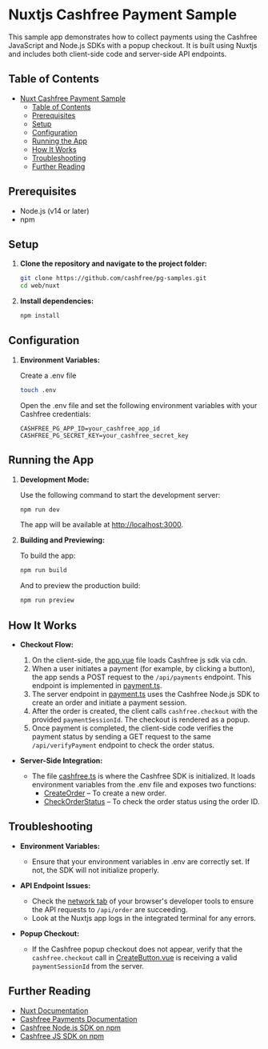 # Nuxtjs Cashfree Payment Sample

This sample app demonstrates how to collect payments using the Cashfree JavaScript and Node.js SDKs with a popup checkout. It is built using Nuxtjs and includes both client-side code and server-side API endpoints.

## Table of Contents

- [Nuxt Cashfree Payment Sample](#nuxt-cashfree-payment-sample)
	- [Table of Contents](#table-of-contents)
	- [Prerequisites](#prerequisites)
	- [Setup](#setup)
	- [Configuration](#configuration)
	- [Running the App](#running-the-app)
	- [How It Works](#how-it-works)
	- [Troubleshooting](#troubleshooting)
	- [Further Reading](#further-reading)

## Prerequisites

- Node.js (v14 or later)
- npm

## Setup

1. **Clone the repository and navigate to the project folder:**

   ```bash
   git clone https://github.com/cashfree/pg-samples.git
   cd web/nuxt
   ```

2. **Install dependencies:**

   ```bash
   npm install
   ```

## Configuration

1. **Environment Variables:**

   Create a .env file

   ```bash
   touch .env
   ```

   Open the .env file and set the following environment variables with your Cashfree credentials:

   ```
   CASHFREE_PG_APP_ID=your_cashfree_app_id
   CASHFREE_PG_SECRET_KEY=your_cashfree_secret_key
   ```

## Running the App

1. **Development Mode:**

   Use the following command to start the development server:

   ```bash
   npm run dev
   ```

   The app will be available at [http://localhost:3000](http://localhost:3000).

2. **Building and Previewing:**

   To build the app:

   ```bash
   npm run build
   ```

   And to preview the production build:

   ```bash
   npm run preview
   ```

## How It Works

- **Checkout Flow:**

  1. On the client-side, the [app.vue](https://github.com/cashfree/pg-samples/blob/main/web/nuxt/app.vue) file loads Cashfree js sdk via cdn.
  2. When a user initiates a payment (for example, by clicking a button), the app sends a POST request to the `/api/payments` endpoint. This endpoint is implemented in [payment.ts](<[http://_vscodecontentref_/3](https://github.com/cashfree/pg-samples/blob/main/web/nuxt/server/api/payment.ts)>).
  3. The server endpoint in [payment.ts](<[http://_vscodecontentref_/4](https://github.com/cashfree/pg-samples/blob/main/web/nuxt/server/api/payment.ts)>) uses the Cashfree Node.js SDK to create an order and initiate a payment session.
  4. After the order is created, the client calls `cashfree.checkout` with the provided `paymentSessionId`. The checkout is rendered as a popup.
  5. Once payment is completed, the client-side code verifies the payment status by sending a GET request to the same `/api/verifyPayment` endpoint to check the order status.

- **Server-Side Integration:**

  - The file [cashfree.ts](https://github.com/cashfree/pg-samples/blob/main/web/nuxt/server/api/payment.ts) is where the Cashfree SDK is initialized. It loads environment variables from the .env file and exposes two functions:
    - [CreateOrder](https://github.com/cashfree/pg-samples/blob/main/web/nuxt/server/payment.ts) – To create a new order.
    - [CheckOrderStatus](https://github.com/cashfree/pg-samples/blob/main/web/nuxt/server/verifyPayment.ts) – To check the order status using the order ID.

## Troubleshooting

- **Environment Variables:**
  - Ensure that your environment variables in .env are correctly set. If not, the SDK will not initialize properly.
- **API Endpoint Issues:**

  - Check the [network tab](https://developer.mozilla.org/en-US/docs/Tools/Network_Monitor) of your browser's developer tools to ensure the API requests to `/api/order` are succeeding.
  - Look at the Nuxtjs app logs in the integrated terminal for any errors.

- **Popup Checkout:**
  - If the Cashfree popup checkout does not appear, verify that the `cashfree.checkout` call in [CreateButton.vue](https://github.com/cashfree/pg-samples/blob/main/web/nuxt/components/CreateButton.vue) is receiving a valid `paymentSessionId` from the server.

## Further Reading

- [Nuxt Documentation](https://nuxt.com/)
- [Cashfree Payments Documentation](https://docs.cashfree.com)
- [Cashfree Node.js SDK on npm](https://www.npmjs.com/package/cashfree-pg)
- [Cashfree JS SDK on npm](https://www.npmjs.com/package/@cashfreepayments/cashfree-js)
